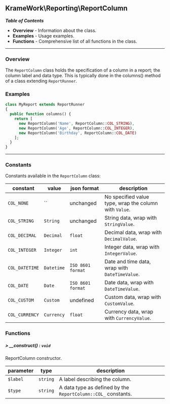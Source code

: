 ## KrameWork\Reporting\ReportColumn

***Table of Contents***
* **Overview** - Information about the class.
* **Examples** - Usage examples.
* **Functions** - Comprehensive list of all functions in the class.

___
### Overview
The `ReportColumn` class holds the specification of a column in a report; the column label and data type.
This is typically done in the columns() method of a class extending `ReportRunner`.

### Examples
```php
class MyReport extends ReportRunner
{
  public function columns() {
    return [
      new ReportColumn('Name', ReportColumn::COL_STRING),
      new ReportColumn('Age', ReportColumn::COL_INTEGER),
      new ReportColumn('Birthday', ReportColumn::COL_DATE)
    ];
  }
}
```

___
### Constants
Constants available in the `ReportColumn` class:

constant | value | json format | description
--- | --- | --- | ---
`COL_NONE` | `` | unchanged | No specified value type, wrap the column with `Value`.
`COL_STRING` | `String` | unchanged | String data, wrap with `StringValue`.
`COL_DECIMAL` | `Decimal` | `float` | Decimal data, wrap with `DecimalValue`.
`COL_INTEGER` | `Integer` | `int` | Integer data, wrap with `IntegerValue`.
`COL_DATETIME` | `Datetime` | `ISO 8601 format` | Date and time data, wrap with `DateTimeValue`.
`COL_DATE` | `Date` | `ISO 8601 format` | Date data, wrap with `DateTimeValue`.
`COL_CUSTOM` | `Custom` | undefined | Custom data, wrap with `CustomValue`.
`COL_CURRENCY` | `Currency` | `float` | Currency data, wrap with `CurrencyValue`.

### Functions
##### > __construct() : `void`
ReportColumn constructor.

parameter | type | description
--- | --- | ---
`$label` | `string` | A label describing the column.
`$type` | `string` | A data type as defined by the `ReportColumn::COL_` constants. 


